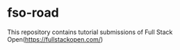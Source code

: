 # fso-road
This repository contains tutorial submissions of Full Stack Open(https://fullstackopen.com/)
